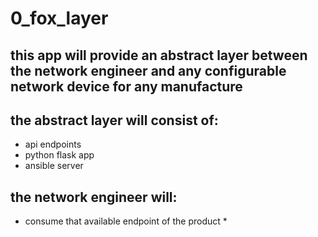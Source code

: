 # 0_fox_layer

## this app will provide an abstract layer between the network engineer and any configurable network device for any manufacture
## the abstract layer will consist of:
  * api endpoints
  * python flask app
  * ansible server
## the network engineer will:
  * consume that available endpoint of the product
    * 
